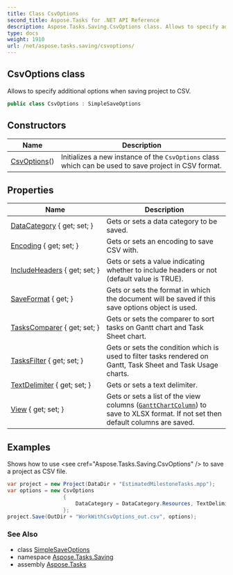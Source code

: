 ```yaml
---
title: Class CsvOptions
second_title: Aspose.Tasks for .NET API Reference
description: Aspose.Tasks.Saving.CsvOptions class. Allows to specify additional options when saving project to CSV
type: docs
weight: 1910
url: /net/aspose.tasks.saving/csvoptions/
---
```

## CsvOptions class

Allows to specify additional options when saving project to CSV.

```csharp
public class CsvOptions : SimpleSaveOptions
```

## Constructors

| Name | Description |
| --- | --- |
| [CsvOptions](csvoptions/)() | Initializes a new instance of the `CsvOptions` class which can be used to save project in CSV format. |

## Properties

| Name | Description |
| --- | --- |
| [DataCategory](../../aspose.tasks.saving/csvoptions/datacategory/) { get; set; } | Gets or sets a data category to be saved. |
| [Encoding](../../aspose.tasks.saving/csvoptions/encoding/) { get; set; } | Gets or sets an encoding to save CSV with. |
| [IncludeHeaders](../../aspose.tasks.saving/csvoptions/includeheaders/) { get; set; } | Gets or sets a value indicating whether to include headers or not (default value is TRUE). |
| [SaveFormat](../../aspose.tasks.saving/simplesaveoptions/saveformat/) { get; } | Gets or sets the format in which the document will be saved if this save options object is used. |
| [TasksComparer](../../aspose.tasks.saving/simplesaveoptions/taskscomparer/) { get; set; } | Gets or sets the comparer to sort tasks on Gantt chart and Task Sheet chart. |
| [TasksFilter](../../aspose.tasks.saving/simplesaveoptions/tasksfilter/) { get; set; } | Gets or sets the condition which is used to filter tasks rendered on Gantt, Task Sheet and Task Usage charts. |
| [TextDelimiter](../../aspose.tasks.saving/csvoptions/textdelimiter/) { get; set; } | Gets or sets a text delimiter. |
| [View](../../aspose.tasks.saving/csvoptions/view/) { get; set; } | Gets or sets a list of the view columns ([`GanttChartColumn`](../../aspose.tasks.visualization/ganttchartcolumn/)) to save to XLSX format. If not set then default columns are saved. |

## Examples

Shows how to use &lt;see cref="Aspose.Tasks.Saving.CsvOptions" /&gt; to save a project as CSV file.

```csharp
var project = new Project(DataDir + "EstimatedMilestoneTasks.mpp");
var options = new CsvOptions
                  {
                      DataCategory = DataCategory.Resources, TextDelimiter = CsvTextDelimiter.Semicolon, Encoding = Encoding.Unicode, IncludeHeaders = true
                  };
project.Save(OutDir + "WorkWithCsvOptions_out.csv", options);
```

### See Also

* class [SimpleSaveOptions](../simplesaveoptions/)
* namespace [Aspose.Tasks.Saving](../../aspose.tasks.saving/)
* assembly [Aspose.Tasks](../../)


